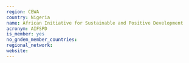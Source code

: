 ```yaml
---
region: CEWA
country: Nigeria
name: African Initiative for Sustainable and Positive Development
acronym: AIFSPD
is_member: yes
no_gndem_member_countries: 
regional_network: 
website: 
---
```

